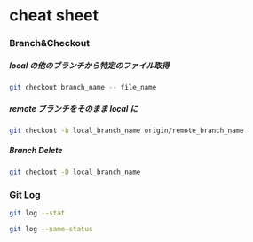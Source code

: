 # cheat sheet

### Branch&Checkout

##### local の他のブランチから特定のファイル取得

```bash
git checkout branch_name -- file_name
```

##### remote ブランチをそのまま local に

```bash
git checkout -b local_branch_name origin/remote_branch_name
```

##### Branch Delete

```bash
git checkout -D local_branch_name
```

### Git Log

```bash
git log --stat
```

```bash
git log --name-status
```
